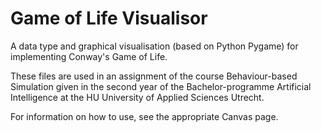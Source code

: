 # Game of Life Visualisor

A data type and graphical visualisation (based on Python Pygame) for implementing Conway's Game of Life.

These files are used in an assignment of the course Behaviour-based Simulation given in the second year of the Bachelor-programme Artificial Intelligence at the HU University of Applied Sciences Utrecht.

For information on how to use, see the appropriate Canvas page.
